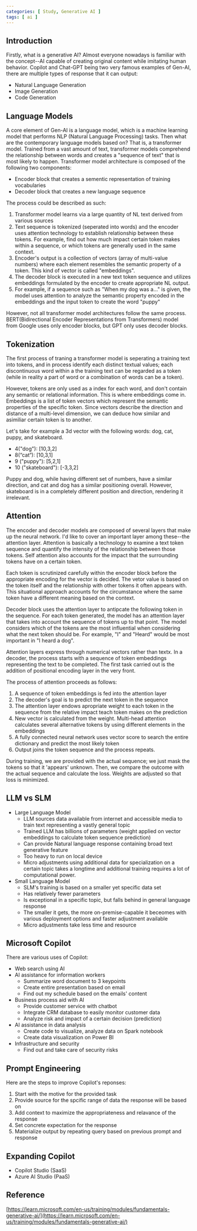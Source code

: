 ```yaml
---
categories: [ Study, Generative AI ]
tags: [ ai ] 
---
```



## Introduction

Firstly, what is a generative AI? Almost everyone nowadays is familiar with the concept--AI capable of creating original content while imitating human behavior. Copilot and Chat-GPT being two very famous examples of Gen-AI, there are multiple types of response that it can output:
- Natural Language Generation
- Image Generation
- Code Generation

## Language Models

A core element of Gen-AI is a language model, which is a machine learning model that performs NLP (Natural Language Processing) tasks. Then what are the contemporary language models based on? That is, a transformer model. Trained from a vast amount of text, transformer models comprehend the relationship between words and creates a "sequence of text" that is most likely to happen. Transformer model architecture is composed of the following two components:
- Encoder block that creates a sementic representation of training vocabularies
- Decoder block that creates a new language sequence

The process could be described as such:
1. Transformer model learns via a large quantity of NL text derived from various sources
2. Text sequence is tokenized (seperated into words) and the encoder uses attention technology to establish relationship between these tokens. For example, find out how much impact certain token makes within a sequence, or which tokens are generally used in the same context.
3. Encoder's output is a collection of vectors (array of multi-value numbers) where each element resembles the semantic property of a token. This kind of vector is called "embeddings".
4. The decoder block is executed in a new text token sequence and utilizes embeddings formulated by the encoder to create appropriate NL output.
5. For example, if a sequence such as "When my dog was a..." is given, the model uses attention to analyze the semantic property encoded in the embeddings and the input token to create the word "puppy"

However, not all transformer model architectures follow the same process. BERT(Bidirectional Encoder Representations from Transformers) model from Google uses only encoder blocks, but GPT only uses decoder blocks.


## Tokenization

The first process of traning a transformer model is seperating a training text into tokens, and in process identify each distinct textual values; each discontinuous word within a the training text can be regarded as a token (while in reality a part of word or a combination of words can be a token).

However, tokens are only used as a index for each word, and don't contain any semantic or relational information. This is where embeddings come in. Embeddings is a list of token vectors which represent the semantic properties of the specific token. Since vectors describe the direction and distance of a multi-level dimension, we can deduce how similar and asimiliar certain token is to another.

Let's take for example a 3d vector with the following words: dog, cat, puppy, and skateboard.
- 4("dog"): [10,3,2]
- 8(“cat“): [10,3,1]
- 9 ("puppy"): [5,2,1]
- 10 ("skateboard"): [-3,3,2]

Puppy and dog, while having different set of numbers, have a similar direction, and cat and dog has a similar positioning overall. However, skateboard is in a completely different position and direction, rendering it irrelevant.

## Attention

The encoder and decoder models are composed of several layers that make up the neural network. I'd like to cover an important layer among these--the attention layer. Attention is basically a technology to examine a text token sequence and quantify the intensity of the relationship between those tokens. Self attention also accounts for the impact that the surrounding tokens have on a certain token.

Each token is scrutinized carefully within the encoder block before the appropriate encoding for the vector is decided. The vetor value is based on the token itself and the relationship with other tokens it often appears with. This situational approach accounts for the circumstance where the same token have a different meaning based on the context.

Decoder block uses the attention layer to antipcate the following token in the sequence. For each token generated, the model has an attention layer that takes into account the sequence of tokens up to that point. The model considers which of the tokens are the most influential when considering what the next token should be. For example, "I" and "Heard" would be most important in "I heard a dog".

Attention layers express through numerical vectors rather than textx. In a decoder, the process starts with a sequence of token embeddings representing the text to be completed. The first task carried out is the addition of positional encoding layer in the very front.

The process of attention proceeds as follows:
1. A sequence of token embeddings is fed into the attention layer
2. The decoder's goal is to predict the next token in the sequence
3. The attention layer endows apropriate weight to each token in the sequence from the relative impact teach token makes on the prediction
4. New vector is calculated from the weight. Multi-head attention calculates several alternative tokens by using different elements in the embeddings
5. A fully connected neural network uses vector score to search the entire dictionary and predict the most likely token
6. Output joins the token sequence and the process repeats.

During training, we are provided with the actual sequence; we just mask the tokens so that it 'appears' unknown. Then, we compare the outcome with the actual sequence and calculate the loss.  Weights are adjusted so that loss is minimized.

## LLM vs SLM

- Large Language Model
    - LLM sources data available from internet and accessible media to train text representing a vastly general topic
    - Trained LLM has billions of parameters (weight applied on vector embeddings to calculate token sequence prediction)
    - Can provide Natural language response containing broad text generative feature
    - Too heavy to run on local device
    - Micro adjustments using additional data for specialization on a certain topic takes a longtime and additional training requires a lot of computational power.
- Small Language Model
    - SLM's training is based on a smaller yet specific data set
    - Has relatively fewer parameters
    - Is exceptional in a specific topic, but falls behind in general language response
    - The smaller it gets, the more on-premise-capable it beceomes with various deployment options and faster adjustment available
    - Micro adjustments take less time and resource


## Microsoft Copilot

There are various uses of Copilot:

- Web search using AI
- AI assistance for information workers
    - Summarize word document to 3 keypoints
    - Create entire presentation based on email
    - Find out my schedule based on the emails' content
- Business process aid with AI
    - Provide customer service with chatbot
    - Integrate CRM database to easily monitor customer data
    - Analyze risk and impact of a certain decision (prediction)
- AI assistance in data analysis
    - Create code to visualize, analyze data on Spark notebook
    - Create data visualization on Power BI
- Infrastructure and security
    - Find out and take care of security risks

## Prompt Engineering

Here are the steps to improve Copilot's reponses:
1. Start with the motive for the provided task
2. Provide source for the spcific range of data the response will be based on
3. Add context to maximize the appropriateness and relavance of the response
4. Set concrete expectation for the response
5. Materialize output by repeating query based on previous prompt and response

## Expanding Copilot

- Copilot Studio (SaaS)
- Azure AI Studio (PaaS)

## Reference

[https://learn.microsoft.com/en-us/training/modules/fundamentals-generative-ai/](https://learn.microsoft.com/en-us/training/modules/fundamentals-generative-ai/)

